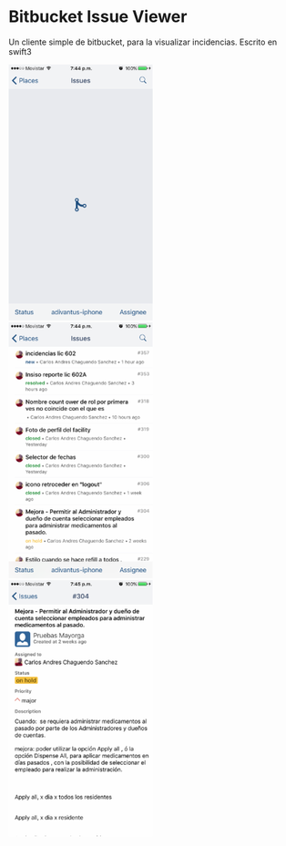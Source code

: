# Bitbucket Issue Viewer
Un cliente simple de bitbucket, para la visualizar incidencias. Escrito en swift3


![](https://raw.githubusercontent.com/carlos-chaguendo/bitbucket-issue-viewer/master/img/wmp.PNG)
![](https://raw.githubusercontent.com/carlos-chaguendo/bitbucket-issue-viewer/master/img/issues.PNG)
![](https://raw.githubusercontent.com/carlos-chaguendo/bitbucket-issue-viewer/master/img/on-hold.PNG)



